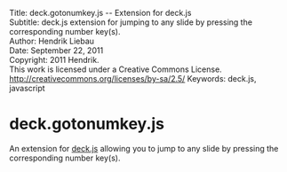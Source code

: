Title:			deck.gotonumkey.js -- Extension for deck.js  
Subtitle:		deck.js extension for jumping to any slide by pressing the corresponding number key(s).  
Author:			Hendrik Liebau  
Date:			September 22, 2011  
Copyright:		2011 Hendrik.  
				This work is licensed under a Creative Commons License.  
				http://creativecommons.org/licenses/by-sa/2.5/
Keywords:		deck.js, javascript

# deck.gotonumkey.js #

An extension for [deck.js][] allowing you to jump to any slide by pressing the corresponding number key(s).


[deck.js]: https://github.com/imakewebthings/deck.js